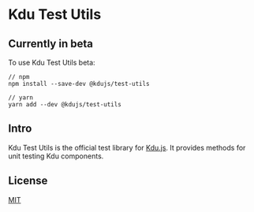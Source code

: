 # Kdu Test Utils

## Currently in beta

To use Kdu Test Utils beta:

```
// npm
npm install --save-dev @kdujs/test-utils

// yarn
yarn add --dev @kdujs/test-utils
```

## Intro

Kdu Test Utils is the official test library for [Kdu.js](http://kdu-js.web.app). It provides methods for unit testing Kdu components.

## License

[MIT](http://opensource.org/licenses/MIT)
